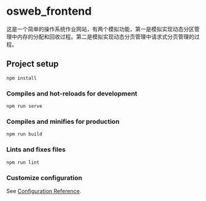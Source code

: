 # osweb_frontend
  这是一个简单的操作系统作业网站，有两个模拟功能，第一是模拟实现动态分区管理中内存的分配和回收过程。第二是模拟实现动态分页管理中请求式分页管理的过程。
## Project setup
```
npm install
```

### Compiles and hot-reloads for development
```
npm run serve
```

### Compiles and minifies for production
```
npm run build
```

### Lints and fixes files
```
npm run lint
```

### Customize configuration
See [Configuration Reference](https://cli.vuejs.org/config/).


